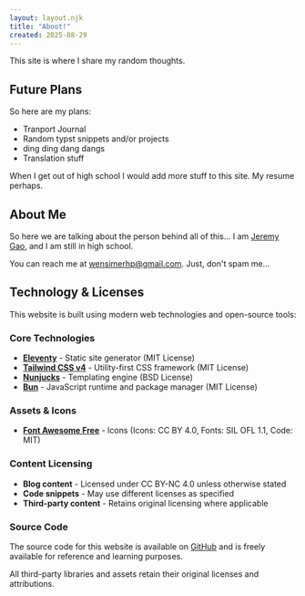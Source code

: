 ```yaml
---
layout: layout.njk
title: "Aboot!"
created: 2025-08-29
---
```


This site is where I share my random thoughts.

## Future Plans

So here are my plans:

- Tranport Journal
- Random typst snippets and/or projects
- ding ding dang dangs
- Translation stuff

When I get out of high school
I would add more stuff to this site. My resume perhaps.

## About Me

So here we are talking about the person behind all of this... I am [Jeremy Gao](https://github.com/wensimehrp),
and I am still in high school.

You can reach me at <wensimerhp@gmail.com>. Just, don't spam me...

## Technology & Licenses

This website is built using modern web technologies and open-source tools:

### Core Technologies

- **[Eleventy](https://www.11ty.dev/)** - Static site generator (MIT License)
- **[Tailwind CSS v4](https://tailwindcss.com/)** - Utility-first CSS framework (MIT License)
- **[Nunjucks](https://mozilla.github.io/nunjucks/)** - Templating engine (BSD License)
- **[Bun](https://bun.sh/)** - JavaScript runtime and package manager (MIT License)

### Assets & Icons

- **[Font Awesome Free](https://fontawesome.com/)** - Icons (Icons: CC BY 4.0, Fonts: SIL OFL 1.1, Code: MIT)

### Content Licensing

- **Blog content** - Licensed under CC BY-NC 4.0 unless otherwise stated
- **Code snippets** - May use different licenses as specified
- **Third-party content** - Retains original licensing where applicable

### Source Code

The source code for this website is available on [GitHub](https://github.com/wensimehrp/blog) and is freely available for reference and learning purposes.

All third-party libraries and assets retain their original licenses and attributions.

